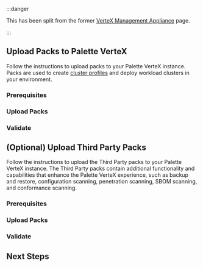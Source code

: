 :::danger

This has been split from the former
[VerteX Management Appliance](https://docs.spectrocloud.com/vertex/install-palette-vertex/vertex-management-appliance/)
page.

:::

## Upload Packs to Palette VerteX

Follow the instructions to upload packs to your Palette VerteX instance. Packs are used to create
[cluster profiles](../../profiles/cluster-profiles/cluster-profiles.md) and deploy workload clusters in your
environment.

### Prerequisites

<PartialsComponent
  category="self-hosted"
  name="upload-packs-prereqs"
  edition="VerteX"
  version="Palette VerteX"
  iso="Palette VerteX"
  app="VerteX Management Appliance"
/>

### Upload Packs

<PartialsComponent
  category="self-hosted"
  name="upload-packs-enablement"
  edition="VerteX"
  version="Palette VerteX"
  iso="Palette VerteX"
  app="VerteX Management Appliance"
/>

### Validate

<PartialsComponent
  category="self-hosted"
  name="upload-packs-validate"
  edition="VerteX"
  version="Palette VerteX"
  iso="Palette VerteX"
  app="VerteX Management Appliance"
/>

## (Optional) Upload Third Party Packs

Follow the instructions to upload the Third Party packs to your Palette VerteX instance. The Third Party packs contain
additional functionality and capabilities that enhance the Palette VerteX experience, such as backup and restore,
configuration scanning, penetration scanning, SBOM scanning, and conformance scanning.

### Prerequisites

<PartialsComponent
  category="self-hosted"
  name="upload-third-party-packs-prereqs"
  edition="VerteX"
  version="Palette VerteX"
  iso="Palette VerteX"
  app="VerteX Management Appliance"
/>

### Upload Packs

<PartialsComponent
  category="self-hosted"
  name="upload-third-party-packs-enablement"
  edition="VerteX"
  version="Palette VerteX"
  iso="Palette VerteX"
  app="VerteX Management Appliance"
/>

### Validate

<PartialsComponent
  category="self-hosted"
  name="upload-third-party-packs-validate"
  edition="VerteX"
  version="Palette VerteX"
  iso="Palette VerteX"
  app="VerteX Management Appliance"
/>

## Next Steps

<PartialsComponent
  category="self-hosted"
  name="next-steps"
  edition="VerteX"
  version="Palette VerteX"
  iso="Palette VerteX"
  app="VerteX Management Appliance"
/>
